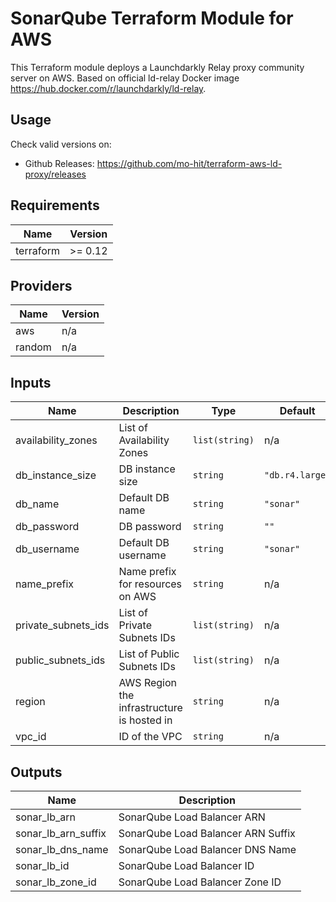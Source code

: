 # SonarQube Terraform Module for AWS #

This Terraform module deploys a Launchdarkly Relay proxy community server on AWS. Based on official ld-relay Docker image <https://hub.docker.com/r/launchdarkly/ld-relay>.

## Usage

Check valid versions on:
* Github Releases: <https://github.com/mo-hit/terraform-aws-ld-proxy/releases>

<!-- BEGINNING OF PRE-COMMIT-TERRAFORM DOCS HOOK -->
## Requirements

| Name | Version |
|------|---------|
| terraform | >= 0.12 |

## Providers

| Name | Version |
|------|---------|
| aws | n/a |
| random | n/a |

## Inputs

| Name | Description | Type | Default | Required |
|------|-------------|------|---------|:--------:|
| availability\_zones | List of Availability Zones | `list(string)` | n/a | yes |
| db\_instance\_size | DB instance size | `string` | `"db.r4.large"` | no |
| db\_name | Default DB name | `string` | `"sonar"` | no |
| db\_password | DB password | `string` | `""` | no |
| db\_username | Default DB username | `string` | `"sonar"` | no |
| name\_prefix | Name prefix for resources on AWS | `string` | n/a | yes |
| private\_subnets\_ids | List of Private Subnets IDs | `list(string)` | n/a | yes |
| public\_subnets\_ids | List of Public Subnets IDs | `list(string)` | n/a | yes |
| region | AWS Region the infrastructure is hosted in | `string` | n/a | yes |
| vpc\_id | ID of the VPC | `string` | n/a | yes |

## Outputs

| Name | Description |
|------|-------------|
| sonar\_lb\_arn | SonarQube Load Balancer ARN |
| sonar\_lb\_arn\_suffix | SonarQube Load Balancer ARN Suffix |
| sonar\_lb\_dns\_name | SonarQube Load Balancer DNS Name |
| sonar\_lb\_id | SonarQube Load Balancer ID |
| sonar\_lb\_zone\_id | SonarQube Load Balancer Zone ID |

<!-- END OF PRE-COMMIT-TERRAFORM DOCS HOOK -->
